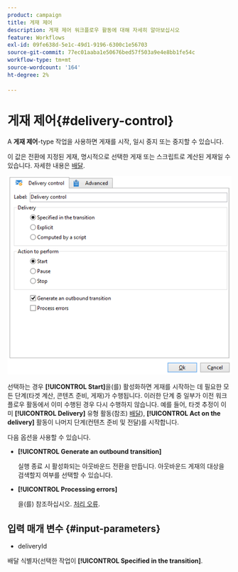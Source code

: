 ```yaml
---
product: campaign
title: 게재 제어
description: 게재 제어 워크플로우 활동에 대해 자세히 알아보십시오
feature: Workflows
exl-id: 09fe638d-5e1c-49d1-9196-6300c1e56703
source-git-commit: 77ec01aaba1e50676bed57f503a9e4e8bb1fe54c
workflow-type: tm+mt
source-wordcount: '164'
ht-degree: 2%

---
```


# 게재 제어{#delivery-control}



A **게재 제어**-type 작업을 사용하면 게재를 시작, 일시 중지 또는 중지할 수 있습니다.

이 값은 전환에 지정된 게재, 명시적으로 선택한 게재 또는 스크립트로 계산된 게재일 수 있습니다. 자세한 내용은 [배달](delivery.md).

![](assets/edit_diffusion_act.png)

선택하는 경우 **[!UICONTROL Start]**&#x200B;을(를) 활성화하면 게재를 시작하는 데 필요한 모든 단계(타겟 계산, 콘텐츠 준비, 게재)가 수행됩니다. 이러한 단계 중 일부가 이전 워크플로우 활동에서 이미 수행된 경우 다시 수행하지 않습니다. 예를 들어, 타겟 추정이 이미 **[!UICONTROL Delivery]** 유형 활동(참조) [배달](delivery.md)), **[!UICONTROL Act on the delivery]** 활동이 나머지 단계(컨텐츠 준비 및 전달)를 시작합니다.

다음 옵션을 사용할 수 있습니다.

* **[!UICONTROL Generate an outbound transition]**

   실행 종료 시 활성화되는 아웃바운드 전환을 만듭니다. 아웃바운드 게재의 대상을 검색할지 여부를 선택할 수 있습니다.

* **[!UICONTROL Processing errors]**

   을(를) 참조하십시오. [처리 오류](monitor-workflow-execution.md#processing-errors).

## 입력 매개 변수 {#input-parameters}

* deliveryId

배달 식별자(선택한 작업이 **[!UICONTROL Specified in the transition]**.
